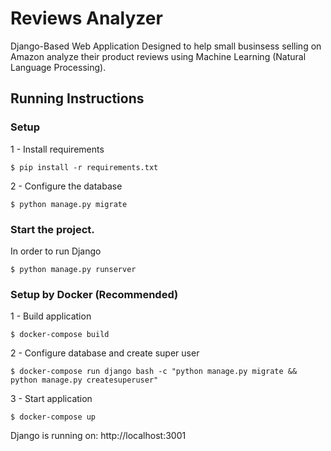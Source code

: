 # Reviews Analyzer

Django-Based Web Application
Designed to help small businsess selling on Amazon analyze their product reviews using Machine Learning (Natural Language Processing).

## Running Instructions

### Setup
1 - Install requirements
````
$ pip install -r requirements.txt
````
2 - Configure the database
````
$ python manage.py migrate
````
### Start the project.

In order to run Django
````
$ python manage.py runserver
````

### Setup by Docker (Recommended)
1 - Build application
````
$ docker-compose build
````
2 - Configure database and create super user  
````
$ docker-compose run django bash -c "python manage.py migrate && python manage.py createsuperuser"
````
3 - Start application
````
$ docker-compose up
````

Django is running on: http://localhost:3001
